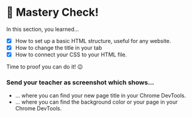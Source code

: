 # 💪 Mastery Check!

In this section, you learned...
* [x] How to set up a basic HTML structure, useful for any website.
* [x] How to change the title in your tab
* [x] How to connect your CSS to your HTML file.

Time to proof you can do it! 😉

### Send your teacher as screenshot which shows...

* ... where you can find your new page title in your Chrome DevTools.
* ... where you can find the background color or your page in your Chrome DevTools.
